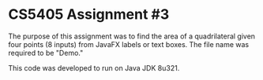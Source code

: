 # CS5405 Assignment #3

The purpose of this assignment was to find the area of a quadrilateral given four points (8 inputs) from JavaFX labels or text boxes. The file name was required to be "Demo."

This code was developed to run on Java JDK 8u321.
